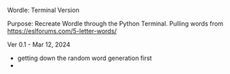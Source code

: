 Wordle: Terminal Version

Purpose: Recreate Wordle through the Python Terminal. Pulling words from https://eslforums.com/5-letter-words/

Ver 0.1 - Mar 12, 2024
- getting down the random word generation first
- 
